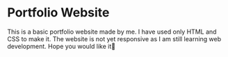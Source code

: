 # Portfolio Website
This is a basic portfolio website made by me. I have used only HTML and CSS to make it. The website is not yet responsive as I am still learning web development. Hope you would like it🙂
